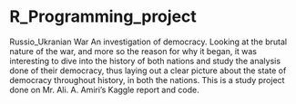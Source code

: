 # R_Programming_project
Russio_Ukranian War An investigation of democracy. Looking at the brutal nature of the war, and more so the reason for why it began, it was interesting to dive into the history of both nations and study the analysis done of their democracy, thus laying out a clear picture about the state of democracy throughout history, in both the nations. This is a study project done on Mr. Ali. A. Amiri’s Kaggle report and code.
